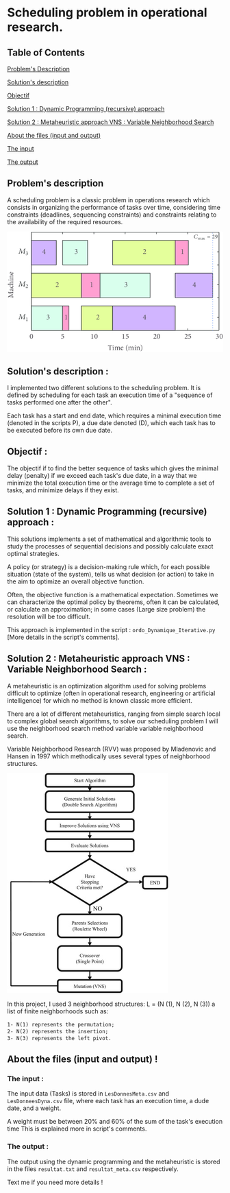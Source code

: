 # Scheduling problem in operational research. 

## Table of Contents  

[Problem's Description](#problem's-description)  

[Solution's description ](#Solution's-description )  

[Objectif](#objectif)  

[Solution 1 : Dynamic Programming (recursive) approach](#Solution-1-:-Dynamic-Programming-(recursive)-approach)  

[Solution 2 : Metaheuristic approach VNS : Variable Neighborhood Search](#Solution-2-:-Metaheuristic-approach-VNS-:-Variable-Neighborhood-Search)

[About the files (input and output)](#About-the-files-(input-and-output))  

[The input](#the-input) 

[The output](#the-output) 

## Problem's description

A scheduling problem is a classic problem in operations research which consists in organizing the performance of tasks over time, considering time constraints (deadlines, sequencing constraints) and constraints relating to the availability of the required resources. 

![Scheduling problem](Images/scheduling.png)

## Solution's description :

I implemented two different solutions to the scheduling problem. It is defined by scheduling for each task an execution time of a "sequence of tasks performed one after the other".

Each task has a start and end date, which requires a minimal execution time (denoted in the scripts P), a due date denoted (D), which each task has to be executed before its own due date.

## Objectif :

The objectif if to find the better sequence of tasks which gives the minimal delay (penalty) if we exceed each task's due date, in a way that we minimize the total execution time or the average time to complete a set of tasks, and minimize delays if they exist.

## Solution 1 : Dynamic Programming (recursive) approach :

This solutions implements a set of mathematical and algorithmic tools to study the processes of sequential decisions and possibly calculate exact optimal strategies. 

A policy (or strategy) is a decision-making rule which, for each possible situation (state of the system), tells us what decision (or action) to take in the aim to optimize an overall objective function.

Often, the objective function is a mathematical expectation. Sometimes we can characterize the optimal policy by theorems, often it can be calculated, or calculate an approximation; in some cases (Large size problem) the resolution will be too difficult.

This approach is implemented in the script : ```ordo_Dynamique_Iterative.py ``` [More details in the script's comments].

## Solution 2 : Metaheuristic approach VNS : Variable Neighborhood Search :

A metaheuristic is an optimization algorithm used for solving problems difficult to optimize (often in operational research, engineering or artificial intelligence) for which no method is known classic more efficient.

There are a lot of different metaheuristics, ranging from simple search local to complex global search algorithms, to solve our scheduling problem I will use the neighborhood search method variable variable neighborhood search.

Variable Neighborhood Research (RVV) was proposed by Mladenovic and Hansen in 1997 which methodically uses several types of neighborhood structures. 

![VNS](Images/vns.jpg) 

In this project, I used 3 neighborhood structures: L = (N (1), N (2), N (3)) a list of finite neighborhoods such as:

    1- N(1) represents the permutation;
    2- N(2) represents the insertion;
    3- N(3) represents the left pivot. 

## About the files (input and output) ! 

### The input :

The input data (Tasks) is stored in ```LesDonnesMeta.csv``` and  ```LesDonneesDyna.csv``` file, where each task has an execution time, a dude date, and a weight. 

A weight must be between 20% and 60% of the sum of the task's execution time This is explained more in script's comments. 

### The output :

The output using the dynamic programming and the metaheuristic is stored in the files ```resultat.txt``` and ```resultat_meta.csv``` respectively.

Text me if you need more details !